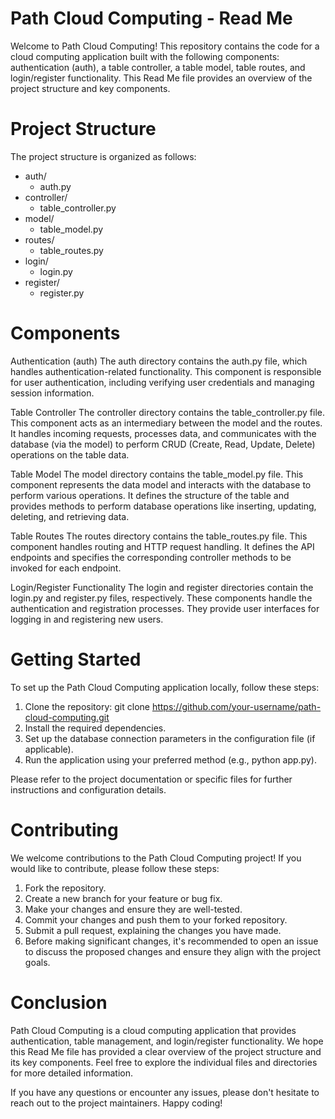# Path Cloud Computing - Read Me #
Welcome to Path Cloud Computing! This repository contains the code for a cloud computing application built with the following components: authentication (auth), a table controller, a table model, table routes, and login/register functionality. This Read Me file provides an overview of the project structure and key components.

# Project Structure # 
The project structure is organized as follows:
- auth/
    - auth.py
- controller/
    - table_controller.py
- model/
    - table_model.py
- routes/
    - table_routes.py
- login/
    - login.py
- register/
    - register.py

# Components #
Authentication (auth)
The auth directory contains the auth.py file, which handles authentication-related functionality. This component is responsible for user authentication, including verifying user credentials and managing session information.

Table Controller
The controller directory contains the table_controller.py file. This component acts as an intermediary between the model and the routes. It handles incoming requests, processes data, and communicates with the database (via the model) to perform CRUD (Create, Read, Update, Delete) operations on the table data.

Table Model
The model directory contains the table_model.py file. This component represents the data model and interacts with the database to perform various operations. It defines the structure of the table and provides methods to perform database operations like inserting, updating, deleting, and retrieving data.

Table Routes
The routes directory contains the table_routes.py file. This component handles routing and HTTP request handling. It defines the API endpoints and specifies the corresponding controller methods to be invoked for each endpoint.

Login/Register Functionality
The login and register directories contain the login.py and register.py files, respectively. These components handle the authentication and registration processes. They provide user interfaces for logging in and registering new users.

# Getting Started #
To set up the Path Cloud Computing application locally, follow these steps:

1. Clone the repository: git clone https://github.com/your-username/path-cloud-computing.git
2. Install the required dependencies.
3. Set up the database connection parameters in the configuration file (if applicable).
4. Run the application using your preferred method (e.g., python app.py).

Please refer to the project documentation or specific files for further instructions and configuration details.

# Contributing #
We welcome contributions to the Path Cloud Computing project! If you would like to contribute, please follow these steps:

1. Fork the repository.
2. Create a new branch for your feature or bug fix.
3. Make your changes and ensure they are well-tested.
4. Commit your changes and push them to your forked repository.
5. Submit a pull request, explaining the changes you have made.
6. Before making significant changes, it's recommended to open an issue to discuss the proposed changes and ensure they align with the project goals.

# Conclusion #
Path Cloud Computing is a cloud computing application that provides authentication, table management, and login/register functionality. We hope this Read Me file has provided a clear overview of the project structure and its key components. Feel free to explore the individual files and directories for more detailed information.

If you have any questions or encounter any issues, please don't hesitate to reach out to the project maintainers. Happy coding!
